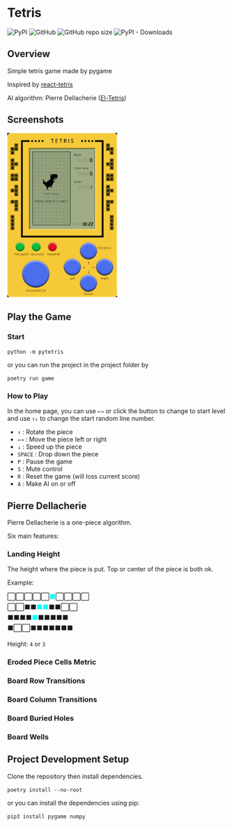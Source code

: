 <!--
 * @Author         : yanyongyu
 * @Date           : 2020-05-14 22:26:04
 * @LastEditors    : yanyongyu
 * @LastEditTime   : 2020-06-03 22:38:12
 * @Description    : None
 * @GitHub         : https://github.com/yanyongyu
-->

# Tetris

![PyPI](https://img.shields.io/pypi/v/pytetris)
![GitHub](https://img.shields.io/github/license/yanyongyu/python-tetris)
![GitHub repo size](https://img.shields.io/github/repo-size/yanyongyu/python-tetris)
![PyPI - Downloads](https://img.shields.io/pypi/dm/pytetris)

## Overview

Simple tetris game made by pygame

Inspired by [react-tetris](https://github.com/chvin/react-tetris)

AI algorithm: Pierre Dellacherie ([El-Tetris](https://imake.ninja/el-tetris-an-improvement-on-pierre-dellacheries-algorithm/))

## Screenshots

<img src="./static/overview1.png" alt="Overview" width="50%">

## Play the Game

### Start

```shell
python -m pytetris
```

or you can run the project in the project folder by

```shell
poetry run game
```

### How to Play

In the home page, you can use `←→` or click the button to change to start level and use `↑↓` to change the start random line number.

- `↑` : Rotate the piece
- `←→` : Move the piece left or right
- `↓` : Speed up the piece
- `SPACE` : Drop down the piece
- `P` : Pause the game
- `S` : Mute control
- `R` : Reset the game (will loss current score)
- `A` : Make AI on or off

## Pierre Dellacherie

Pierre Dellacherie is a one-piece algorithm.

Six main features:

### Landing Height

The height where the piece is put. Top or center of the piece is both ok.

Example:

⬜⬜⬜⬜⬜<font color="aqua">⬛</font>⬜⬜⬜⬜  
⬜⬜⬛⬛<font color="aqua">⬛</font><font color="aqua">⬛</font>⬛⬛⬜⬜  
⬛⬛⬛⬛<font color="aqua">⬛</font>⬛⬛⬛⬛⬛  
⬛⬜⬜⬛⬛⬛⬛⬛⬛⬛

Height: `4` or `3`

### Eroded Piece Cells Metric

### Board Row Transitions

### Board Column Transitions

### Board Buried Holes

### Board Wells

## Project Development Setup

Clone the repository then install dependencies.

```shell
poetry install --no-root
```

or you can install the dependencies using pip:

```shell
pip3 install pygame numpy
```
